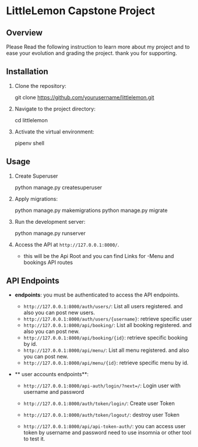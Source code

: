 # LittleLemon Capstone Project

## Overview
Please Read the following instruction to learn more about my project 
and to ease your evolution and grading the project.
thank you for supporting.



## Installation
1. Clone the repository:

    git clone https://github.com/yourusername/littlelemon.git

2. Navigate to the project directory:

    cd littlelemon

3. Activate the virtual environment:

    pipenv shell


## Usage
1. Create Superuser

    python manage.py createsuperuser

2. Apply migrations:

    python manage.py makemigrations
    python manage.py migrate

3. Run the development server:

    python manage.py runserver

4. Access the API at `http://127.0.0.1:8000/`.
     - this will be the Api Root and you can find Links for -Menu and bookings API routes 

## API Endpoints
- **endpoints**:
    you must be authenticated to access the API endpoints.
    - `http://127.0.0.1:8000/auth/users/`: List all users registered. and also you can post new users. 
    - `http://127.0.0.1:8000/auth/users/{username}`: retrieve specific user
    - `http://127.0.0.1:8000/api/booking/`: List all booking registered. and also you can post new. 
    - `http://127.0.0.1:8000/api/booking/{id}`: retrieve specific booking by id.
    - `http://127.0.0.1:8000/api/menu/`: List all menu registered. and also you can post new. 
    - `http://127.0.0.1:8000/api/menu/{id}`: retrieve specific menu by id.

- ** user accounts endpoints**:
    - `http://127.0.0.1:8000/api-auth/login/?next=/`:  Login user with username and password
    - `http://127.0.0.1:8000/auth/token/login/`: Create user Token
    - `http://127.0.0.1:8000/auth/token/logout/`: destroy user Token


    - `http://127.0.0.1:8000/api/api-token-auth/`: you can access user token by username and password need to use insomnia or other tool to test it.

